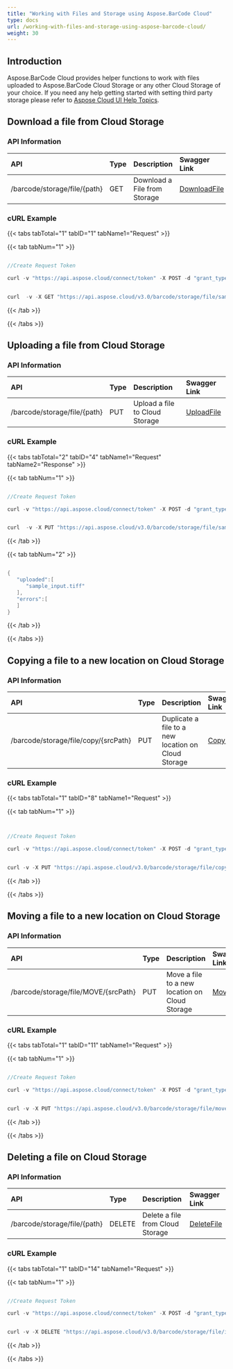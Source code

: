 ```yaml
---
title: "Working with Files and Storage using Aspose.BarCode Cloud"
type: docs
url: /working-with-files-and-storage-using-aspose-barcode-cloud/
weight: 30
---
```


## **Introduction**
Aspose.BarCode Cloud provides helper functions to work with files uploaded to Aspose.BarCode Cloud Storage or any other Cloud Storage of your choice. If you need any help getting started with setting third party storage please refer to [Aspose Cloud UI Help Topics](https://docs.aspose.cloud/total/aspose-cloud-ui-help-topics/).
## **Download a file from Cloud Storage**
### **API Information**

|**API**|**Type**|**Description**|**Swagger Link**|
| :- | :- | :- | :- |
|/barcode/storage/file/{path}|GET|Download a File from Storage|[DownloadFile](https://apireference.aspose.cloud/barcode/#/File/DownloadFile)|
### **cURL Example**
{{< tabs tabTotal="1" tabID="1" tabName1="Request" >}}

{{< tab tabNum="1" >}}

```java

//Create Request Token

curl -v "https://api.aspose.cloud/connect/token" -X POST -d "grant_type=client_credentials&client_id=XXXXX&client_secret=XXXXX" -H "Content-Type: application/x-www-form-urlencoded" -H "Accept: application/json"

```

```java

curl  -v -X GET "https://api.aspose.cloud/v3.0/barcode/storage/file/sample_input.jpeg" -H "Content-Type: application/json"

```

{{< /tab >}}

{{< /tabs >}}
## **Uploading a file from Cloud Storage**
### **API Information**

|**API**|**Type**|**Description**|**Swagger Link**|
| :- | :- | :- | :- |
|/barcode/storage/file/{path}|PUT|Upload a file to Cloud Storage|[UploadFile](https://apireference.aspose.cloud/barcode/#/File/UploadFile)|
### **cURL Example**
{{< tabs tabTotal="2" tabID="4" tabName1="Request" tabName2="Response" >}}

{{< tab tabNum="1" >}}

```java

//Create Request Token

curl -v "https://api.aspose.cloud/connect/token" -X POST -d "grant_type=client_credentials&client_id=XXXXX&client_secret=XXXXX" -H "Content-Type: application/x-www-form-urlencoded" -H "Accept: application/json"

```

```java

curl  -v -X PUT "https://api.aspose.cloud/v3.0/barcode/storage/file/sample_input.jpeg" -H "Content-Type:application/octet-stream"

```

{{< /tab >}}

{{< tab tabNum="2" >}}

```java

{
   "uploaded":[
      "sample_input.tiff"
   ],
   "errors":[
   ]
}

```

{{< /tab >}}

{{< /tabs >}}
## **Copying a file to a new location on Cloud Storage**
### **API Information**

|**API**|**Type**|**Description**|**Swagger Link**|
| :- | :- | :- | :- |
|/barcode/storage/file/copy/{srcPath}|PUT|Duplicate a file to a new location on Cloud Storage|[CopyFile](https://apireference.aspose.cloud/barcode/#/File/CopyFile)|
### **cURL Example**
{{< tabs tabTotal="1" tabID="8" tabName1="Request" >}}

{{< tab tabNum="1" >}}

```java


//Create Request Token

curl -v "https://api.aspose.cloud/connect/token" -X POST -d "grant_type=client_credentials&client_id=XXXXX&client_secret=XXXXX" -H "Content-Type: application/x-www-form-urlencoded" -H "Accept: application/json"

```

```java

curl -v -X PUT "https://api.aspose.cloud/v3.0/barcode/storage/file/copy/sample_input.jpeg" -H "Content-Type:application/json" 

```

{{< /tab >}}

{{< /tabs >}}
## **Moving a file to a new location on Cloud Storage**
### **API Information**

|**API**|**Type**|**Description**|**Swagger Link**|
| :- | :- | :- | :- |
|/barcode/storage/file/MOVE/{srcPath}|PUT|Move a file to a new location on Cloud Storage|[MoveFile](https://apireference.aspose.cloud/barcode/#/File/MoveFile)|
### **cURL Example**
{{< tabs tabTotal="1" tabID="11" tabName1="Request" >}}

{{< tab tabNum="1" >}}


```java

//Create Request Token

curl -v "https://api.aspose.cloud/connect/token" -X POST -d "grant_type=client_credentials&client_id=XXXXX&client_secret=XXXXX" -H "Content-Type: application/x-www-form-urlencoded" -H "Accept: application/json"

```

```java

curl -v -X PUT "https://api.aspose.cloud/v3.0/barcode/storage/file/move/sample_input.jpeg" -H "Content-Type:application/json" 

```

{{< /tab >}}

{{< /tabs >}}
## **Deleting a file on Cloud Storage**
### **API Information**

|**API**|**Type**|**Description**|**Swagger Link**|
| :- | :- | :- | :- |
|/barcode/storage/file/{path}|DELETE|Delete a file from Cloud Storage|[DeleteFile](https://apireference.aspose.cloud/barcode/#/File/DeleteFile)|
### **cURL Example**
{{< tabs tabTotal="1" tabID="14" tabName1="Request" >}}

{{< tab tabNum="1" >}}

```java

//Create Request Token

curl -v "https://api.aspose.cloud/connect/token" -X POST -d "grant_type=client_credentials&client_id=XXXXX&client_secret=XXXXX" -H "Content-Type: application/x-www-form-urlencoded" -H "Accept: application/json"

```

```java

curl -v -X DELETE "https://api.aspose.cloud/v3.0/barcode/storage/file/input.jpeg" -H "Content-Type:application/json" 

```

{{< /tab >}}

{{< /tabs >}}
